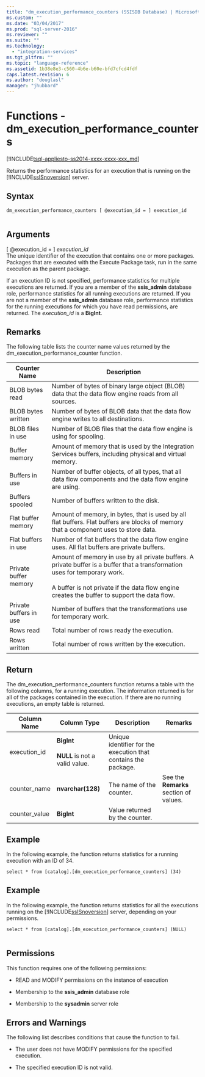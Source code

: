 ```yaml
---
title: "dm_execution_performance_counters (SSISDB Database) | Microsoft Docs"
ms.custom: ""
ms.date: "03/04/2017"
ms.prod: "sql-server-2016"
ms.reviewer: ""
ms.suite: ""
ms.technology: 
  - "integration-services"
ms.tgt_pltfrm: ""
ms.topic: "language-reference"
ms.assetid: 1b38e8e3-c560-4b6e-b60e-bfd7cfcd4fdf
caps.latest.revision: 6
ms.author: "douglasl"
manager: "jhubbard"
---
```

# Functions - dm_execution_performance_counters
[!INCLUDE[tsql-appliesto-ss2014-xxxx-xxxx-xxx_md](../integration-services/includes/tsql-appliesto-ss2014-xxxx-xxxx-xxx-md.md)]

  Returns the performance statistics for an execution that is running on the [!INCLUDE[ssISnoversion](../advanced-analytics/r-services/includes/ssisnoversion-md.md)] server.  
  
## Syntax  
  
```tsql  
dm_execution_performance_counters [ @execution_id = ] execution_id  
  
```  
  
## Arguments  
 [ @execution_id = ] *execution_id*  
 The unique identifier of the execution that contains one or more packages. Packages that are executed with the Execute Package task, run in the same execution as the parent package.  
  
 If an execution ID is not specified, performance statistics for multiple executions are returned. If you are a member of the **ssis_admin** database role, performance statistics for all running executions are returned.  If you are not a member of the **ssis_admin** database role, performance statistics for the running executions for which you have read permissions, are returned. The *execution_id* is a **BigInt**.  
  
## Remarks  
 The following table lists the counter name values returned by the dm_execution_performance_counter function.  
  
|Counter Name|Description|  
|------------------|-----------------|  
|BLOB bytes read|Number of bytes of binary large object (BLOB) data that the data flow engine reads from all sources.|  
|BLOB bytes written|Number of bytes of BLOB data that the data flow engine writes to all destinations.|  
|BLOB files in use|Number of BLOB files that the data flow engine is using for spooling.|  
|Buffer memory|Amount of memory that is used by the Integration Services buffers, including physical and virtual memory.|  
|Buffers in use|Number of buffer objects, of all types, that all data flow components and the data flow engine are using.|  
|Buffers spooled|Number of buffers written to the disk.|  
|Flat buffer memory|Amount of memory, in bytes, that is used by all flat buffers. Flat buffers are blocks of memory that a component uses to store data.|  
|Flat buffers in use|Number of flat buffers that the data flow engine uses. All flat buffers are private buffers.|  
|Private buffer memory|Amount of memory in use by all private buffers. A private buffer is a buffer that a transformation uses for temporary work.<br /><br /> A buffer is not private if the data flow engine creates the buffer to support the data flow.|  
|Private buffers in use|Number of buffers that the transformations use for temporary work.|  
|Rows read|Total number of rows ready the execution.|  
|Rows written|Total number of rows written by the execution.|  
  
## Return  
 The dm_execution_performance_counters function returns a table with the following columns, for a running execution. The information returned is for all of the packages contained in the execution. If there are no running executions, an empty table is returned.  
  
|Column Name|Column Type|Description|Remarks|  
|-----------------|-----------------|-----------------|-------------|  
|execution_id|**BigInt**<br /><br /> **NULL** is not a valid value.|Unique identifier for the execution that contains the package.||  
|counter_name|**nvarchar(128)**|The name of the counter.|See the **Remarks** section of values.|  
|counter_value|**BigInt**|Value returned by the counter.||  
  
## Example  
 In the following example, the function returns statistics for a running execution with an ID of 34.  
  
```  
select * from [catalog].[dm_execution_performance_counters] (34)  
```  
  
## Example  
 In the following example, the function returns statistics for all the executions running on the [!INCLUDE[ssISnoversion](../advanced-analytics/r-services/includes/ssisnoversion-md.md)] server, depending on your permissions.  
  
```  
select * from [catalog].[dm_execution_performance_counters] (NULL)  
  
```  
  
## Permissions  
 This function requires one of the following permissions:  
  
-   READ and MODIFY permissions on the instance of execution  
  
-   Membership to the **ssis_admin** database role  
  
-   Membership to the **sysadmin** server role  
  
## Errors and Warnings  
 The following list describes conditions that cause the function to fail.  
  
-   The user does not have MODIFY permissions for the specified execution.  
  
-   The specified execution ID is not valid.  
  
  